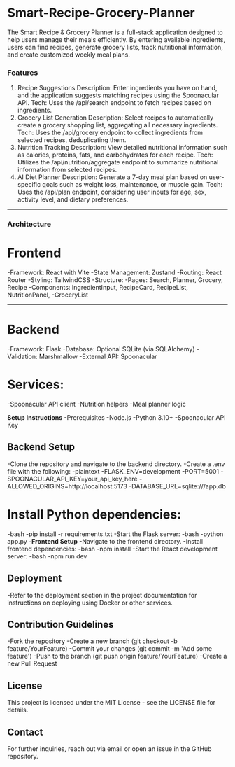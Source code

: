 # Smart-Recipe-Grocery-Planner
The Smart Recipe &amp; Grocery Planner is a full-stack application designed to help users manage their meals efficiently. By entering available ingredients, users can find recipes, generate grocery lists, track nutritional information, and create customized weekly meal plans.

### Features
1. Recipe Suggestions
Description: Enter ingredients you have on hand, and the application suggests matching recipes using the Spoonacular API.
Tech: Uses the /api/search endpoint to fetch recipes based on ingredients.
2. Grocery List Generation
Description: Select recipes to automatically create a grocery shopping list, aggregating all necessary ingredients.
Tech: Uses the /api/grocery endpoint to collect ingredients from selected recipes, deduplicating them.
3. Nutrition Tracking
Description: View detailed nutritional information such as calories, proteins, fats, and carbohydrates for each recipe.
Tech: Utilizes the /api/nutrition/aggregate endpoint to summarize nutritional information from selected recipes.
4. AI Diet Planner
Description: Generate a 7-day meal plan based on user-specific goals such as weight loss, maintenance, or muscle gain.
Tech: Uses the /api/plan endpoint, considering user inputs for age, sex, activity level, and dietary preferences.

---

### Architecture
# Frontend
-Framework: React with Vite
-State Management: Zustand
-Routing: React Router
-Styling: TailwindCSS
-Structure:
-Pages: Search, Planner, Grocery, Recipe
-Components: IngredientInput, RecipeCard, RecipeList, NutritionPanel, -GroceryList

---

# Backend
-Framework: Flask
-Database: Optional SQLite (via SQLAlchemy)
-Validation: Marshmallow
-External API: Spoonacular

# Services:
  -Spoonacular API client
  -Nutrition helpers
  -Meal planner logic

**Setup Instructions**
-Prerequisites
  -Node.js
  -Python 3.10+
  -Spoonacular API Key

Backend Setup
--
-Clone the repository and navigate to the backend directory.
-Create a .env file with the following:
  -plaintext
  -FLASK_ENV=development
  -PORT=5001
  -SPOONACULAR_API_KEY=your_api_key_here
  -ALLOWED_ORIGINS=http://localhost:5173
  -DATABASE_URL=sqlite:///app.db

# Install Python dependencies:
  -bash
  -pip install -r requirements.txt
-Start the Flask server:
-bash
  -python app.py
-**Frontend Setup**
  -Navigate to the frontend directory.
  -Install frontend dependencies:
    -bash
    -npm install
  -Start the React development server:
    -bash
    -npm run dev
    
Deployment
--
-Refer to the deployment section in the project documentation for instructions on deploying using Docker or other services.

Contribution Guidelines
--
-Fork the repository
-Create a new branch (git checkout -b feature/YourFeature)
-Commit your changes (git commit -m 'Add some feature')
-Push to the branch (git push origin feature/YourFeature)
-Create a new Pull Request

License
--
This project is licensed under the MIT License - see the LICENSE file for details.

Contact
--
For further inquiries, reach out via email or open an issue in the GitHub repository.
